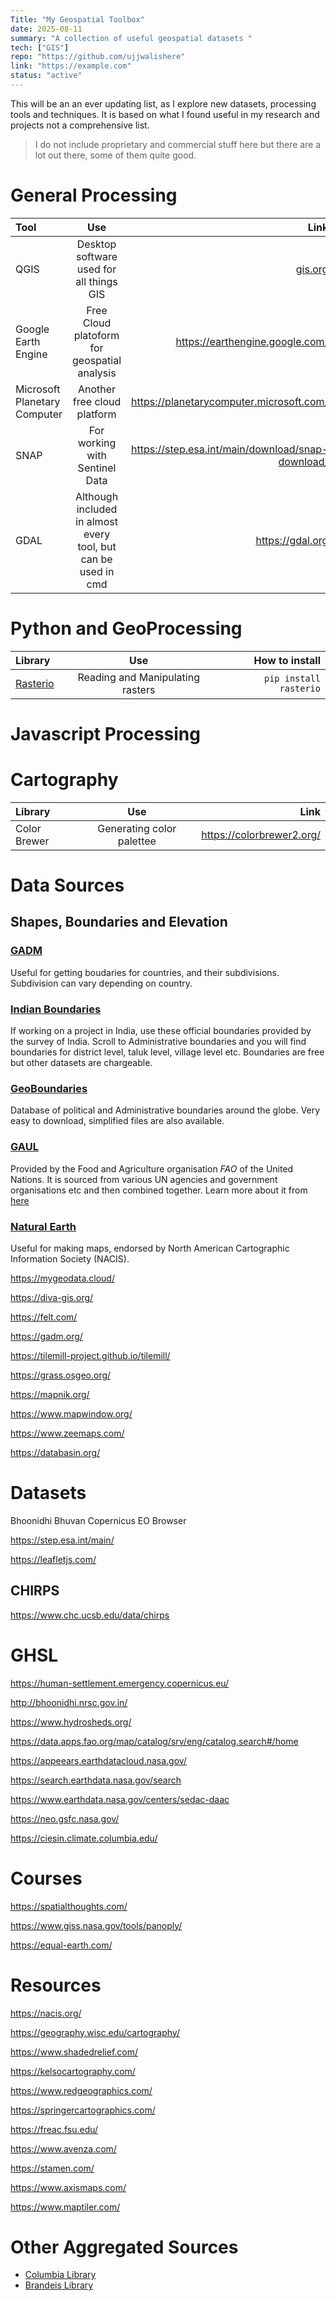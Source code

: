 ```yaml
---
Title: "My Geospatial Toolbox"
date: 2025-08-11
summary: "A collection of useful geospatial datasets "
tech: ["GIS"]
repo: "https://github.com/ujjwalishere"
link: "https://example.com"
status: "active"
---
```


This will be an an ever updating list, as I explore new datasets, processing tools and techniques. It is based on what I found useful in my research and projects not a comprehensive list.

> I do not include proprietary and commercial stuff here but there are a lot out there, some of them quite good.

# General Processing

| Tool                        | Use      | Link  |
| :---                        | :------: | ----: |
| QGIS                        | Desktop software used for all things GIS    | [gis.org](https://qgis.org/)|
| Google Earth Engine         | Free Cloud platoform for geospatial analysis    | https://earthengine.google.com/|
| Microsoft Planetary Computer| Another free cloud platform  | https://planetarycomputer.microsoft.com/ |
|SNAP | For working with Sentinel Data | https://step.esa.int/main/download/snap-download/ |
| GDAL | Although included in almost every tool, but can be used in cmd | https://gdal.org |


# Python and GeoProcessing

| Library                      | Use      | How to install  |
| :---                         | :------: | ----: |
| [Rasterio](https://github.com/rasterio/rasterio) | Reading and Manipulating rasters | `pip install rasterio` |


# Javascript Processing

# Cartography

| Library                      | Use      | Link |
| :---                         | :------: | ----: |
| Color Brewer | Generating color palettee | https://colorbrewer2.org/ |



# Data Sources


## Shapes, Boundaries and Elevation

### [GADM](https://gadm.org/)

   Useful for getting boudaries for countries, and their subdivisions. Subdivision can vary depending on country.

### [Indian Boundaries](https://onlinemaps.surveyofindia.gov.in/Digital_Product_Show.aspx)

   If working on a project in India, use these official boundaries provided by the survey of India. Scroll to Administrative boundaries 
   and you will find boundaries for district level, taluk level, village level etc. Boundaries are free but other datasets are chargeable.

### [GeoBoundaries](https://www.geoboundaries.org/)

   Database of political and Administrative boundaries around the globe. Very easy to download, simplified files are also available.

### [GAUL](https://data.apps.fao.org/catalog/organization/administrative-boundaries-fao)

Provided by the Food and Agriculture organisation *FAO* of the United Nations. It is sourced from various UN agencies and government organisations etc and then combined together. Learn more about it from [here](https://openknowledge.fao.org/items/aebf0333-a0e3-4177-9d4a-bb2472d0367e)

### [Natural Earth](https://www.naturalearthdata.com/)

Useful for making maps, endorsed by North American Cartographic Information Society (NACIS).


https://mygeodata.cloud/

https://diva-gis.org/

https://felt.com/


https://gadm.org/

https://tilemill-project.github.io/tilemill/

https://grass.osgeo.org/

https://mapnik.org/

https://www.mapwindow.org/

https://www.zeemaps.com/

https://databasin.org/
# Datasets

Bhoonidhi
Bhuvan
Copernicus
EO Browser

https://step.esa.int/main/

https://leafletjs.com/


## CHIRPS

https://www.chc.ucsb.edu/data/chirps

# GHSL

https://human-settlement.emergency.copernicus.eu/

http://bhoonidhi.nrsc.gov.in/


https://www.hydrosheds.org/

https://data.apps.fao.org/map/catalog/srv/eng/catalog.search#/home

https://appeears.earthdatacloud.nasa.gov/


https://search.earthdata.nasa.gov/search

https://www.earthdata.nasa.gov/centers/sedac-daac

https://neo.gsfc.nasa.gov/

https://ciesin.climate.columbia.edu/

# Courses

https://spatialthoughts.com/

https://www.giss.nasa.gov/tools/panoply/

https://equal-earth.com/

# Resources

https://nacis.org/

https://geography.wisc.edu/cartography/

https://www.shadedrelief.com/

https://kelsocartography.com/

https://www.redgeographics.com/

https://springercartographics.com/

https://freac.fsu.edu/

https://www.avenza.com/

https://stamen.com/

https://www.axismaps.com/

https://www.maptiler.com/

# Other Aggregated Sources

* [Columbia Library](https://guides.library.columbia.edu/geotools/home, "List of tools and dataset, aggregated by columbia library")  
* [Brandeis Library](https://guides.library.brandeis.edu/c.php?g=990410&p=7164687 "Aggregated list from Brandeis Library")